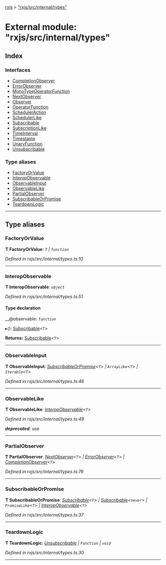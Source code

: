 [rxjs](../README.md) > ["rxjs/src/internal/types"](../modules/_rxjs_src_internal_types_.md)

# External module: "rxjs/src/internal/types"

## Index

### Interfaces

* [CompletionObserver](../interfaces/_rxjs_src_internal_types_.completionobserver.md)
* [ErrorObserver](../interfaces/_rxjs_src_internal_types_.errorobserver.md)
* [MonoTypeOperatorFunction](../interfaces/_rxjs_src_internal_types_.monotypeoperatorfunction.md)
* [NextObserver](../interfaces/_rxjs_src_internal_types_.nextobserver.md)
* [Observer](../interfaces/_rxjs_src_internal_types_.observer.md)
* [OperatorFunction](../interfaces/_rxjs_src_internal_types_.operatorfunction.md)
* [SchedulerAction](../interfaces/_rxjs_src_internal_types_.scheduleraction.md)
* [SchedulerLike](../interfaces/_rxjs_src_internal_types_.schedulerlike.md)
* [Subscribable](../interfaces/_rxjs_src_internal_types_.subscribable.md)
* [SubscriptionLike](../interfaces/_rxjs_src_internal_types_.subscriptionlike.md)
* [TimeInterval](../interfaces/_rxjs_src_internal_types_.timeinterval.md)
* [Timestamp](../interfaces/_rxjs_src_internal_types_.timestamp.md)
* [UnaryFunction](../interfaces/_rxjs_src_internal_types_.unaryfunction.md)
* [Unsubscribable](../interfaces/_rxjs_src_internal_types_.unsubscribable.md)

### Type aliases

* [FactoryOrValue](_rxjs_src_internal_types_.md#factoryorvalue)
* [InteropObservable](_rxjs_src_internal_types_.md#interopobservable)
* [ObservableInput](_rxjs_src_internal_types_.md#observableinput)
* [ObservableLike](_rxjs_src_internal_types_.md#observablelike)
* [PartialObserver](_rxjs_src_internal_types_.md#partialobserver)
* [SubscribableOrPromise](_rxjs_src_internal_types_.md#subscribableorpromise)
* [TeardownLogic](_rxjs_src_internal_types_.md#teardownlogic)

---

## Type aliases

<a id="factoryorvalue"></a>

###  FactoryOrValue

**Ƭ FactoryOrValue**: *`T` \| `function`*

*Defined in rxjs/src/internal/types.ts:10*

___
<a id="interopobservable"></a>

###  InteropObservable

**Ƭ InteropObservable**: *`object`*

*Defined in rxjs/src/internal/types.ts:51*

#### Type declaration

 __@observable: `function`

▸(): [Subscribable](../interfaces/_rxjs_src_internal_types_.subscribable.md)<`T`>

**Returns:** [Subscribable](../interfaces/_rxjs_src_internal_types_.subscribable.md)<`T`>

___
<a id="observableinput"></a>

###  ObservableInput

**Ƭ ObservableInput**: *[SubscribableOrPromise](_rxjs_src_internal_types_.md#subscribableorpromise)<`T`> \| `ArrayLike`<`T`> \| `Iterable`<`T`>*

*Defined in rxjs/src/internal/types.ts:46*

___
<a id="observablelike"></a>

###  ObservableLike

**Ƭ ObservableLike**: *[InteropObservable](_rxjs_src_internal_types_.md#interopobservable)<`T`>*

*Defined in rxjs/src/internal/types.ts:49*

*__deprecated__*:
 use[](_rxjs_src_internal_types_.md#interopobservable)

___
<a id="partialobserver"></a>

###  PartialObserver

**Ƭ PartialObserver**: *[NextObserver](../interfaces/_rxjs_src_internal_types_.nextobserver.md)<`T`> \| [ErrorObserver](../interfaces/_rxjs_src_internal_types_.errorobserver.md)<`T`> \| [CompletionObserver](../interfaces/_rxjs_src_internal_types_.completionobserver.md)<`T`>*

*Defined in rxjs/src/internal/types.ts:76*

___
<a id="subscribableorpromise"></a>

###  SubscribableOrPromise

**Ƭ SubscribableOrPromise**: *[Subscribable](../interfaces/_rxjs_src_internal_types_.subscribable.md)<`T`> \| [Subscribable](../interfaces/_rxjs_src_internal_types_.subscribable.md)<`never`> \| `PromiseLike`<`T`> \| [InteropObservable](_rxjs_src_internal_types_.md#interopobservable)<`T`>*

*Defined in rxjs/src/internal/types.ts:37*

___
<a id="teardownlogic"></a>

###  TeardownLogic

**Ƭ TeardownLogic**: *[Unsubscribable](../interfaces/_rxjs_src_internal_types_.unsubscribable.md) \| `Function` \| `void`*

*Defined in rxjs/src/internal/types.ts:30*

___

